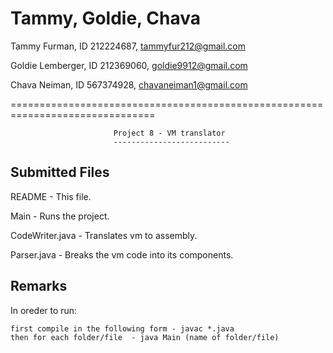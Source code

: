 Tammy, Goldie, Chava
===============================================================================
Tammy Furman, ID 212224687, tammyfur212@gmail.com 

Goldie Lemberger, ID 212369060, goldie9912@gmail.com 

Chava Neiman, ID 567374928, chavaneiman1@gmail.com

===============================================================================

                           Project 8 - VM translator
                           --------------------------


Submitted Files
---------------
README                  - This file.

Main       - Runs the project.

CodeWriter.java  - Translates vm to assembly.

Parser.java  - Breaks the vm code into its components.


Remarks
-------

In oreder to run:

    first compile in the following form - javac *.java
    then for each folder/file  - java Main (name of folder/file)
